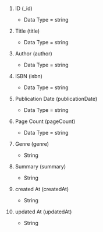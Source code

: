 1. ID (_id)
    - Data Type = string

2. Title (title)
    - Data Type = string

3. Author (author)
    - Data Type = string

4. ISBN (isbn)
    - Data Type = string    

5. Publication Date (publicationDate)
    - Data Type = string

6. Page Count (pageCount)
    - Data Type = string

7. Genre (genre)
    - String

8. Summary (summary)
    - String

9. created At (createdAt)
    - String

10. updated At (updatedAt)
    - String